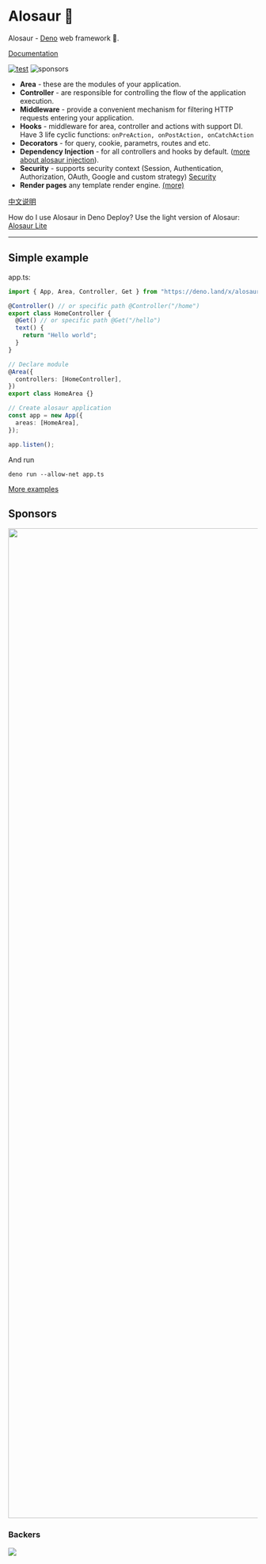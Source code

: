 # Alosaur 🦖

Alosaur - [Deno](https://github.com/denoland) web framework 🦖.

[Documentation](https://alosaur.com/)

[![test](https://github.com/alosaur/alosaur/actions/workflows/ci.yml/badge.svg)](https://github.com/alosaur/alosaur/actions/workflows/ci.yml)
![sponsors](https://opencollective.com/alosaur/sponsors/badge.svg)

- **Area** - these are the modules of your application.
- **Controller** - are responsible for controlling the flow of the application execution.
- **Middleware** - provide a convenient mechanism for filtering HTTP requests entering your application.
- **Hooks** - middleware for area, controller and actions with support DI. Have 3 life cyclic functions:
  `onPreAction, onPostAction, onCatchAction`
- **Decorators** - for query, cookie, parametrs, routes and etc.
- **Dependency Injection** - for all controllers and hooks by default. ([more about alosaur injection](/src/injection)).
- **Security** - supports security context (Session, Authentication, Authorization, OAuth, Google and custom strategy)
  [Security](https://github.com/alosaur/alosaur/tree/master/src/security)
- **Render pages** any template render engine. [(more)](https://github.com/alosaur/alosaur#render-pages)

[中文说明](https://github.com/alosaur/alosaur/blob/master/README_zh.md)

How do I use Alosaur in Deno Deploy? Use the light version of Alosaur:
[Alosaur Lite](https://github.com/alosaur/alosaur-lite)

---

## Simple example

app.ts:

```typescript
import { App, Area, Controller, Get } from "https://deno.land/x/alosaur/mod.ts";

@Controller() // or specific path @Controller("/home")
export class HomeController {
  @Get() // or specific path @Get("/hello")
  text() {
    return "Hello world";
  }
}

// Declare module
@Area({
  controllers: [HomeController],
})
export class HomeArea {}

// Create alosaur application
const app = new App({
  areas: [HomeArea],
});

app.listen();
```

And run

`deno run --allow-net app.ts`

[More examples](https://github.com/alosaur/alosaur/tree/master/examples/)

## Sponsors

<a align="center" href="https://opencollective.com/alosaur" target="_blank"><img src="https://opencollective.com/alosaur/sponsors.svg?width=1000&t=2" width="2000"></a>

### Backers

<a href="https://opencollective.com/alosaur" target="_blank"><img src="https://opencollective.com/alosaur/backers.svg?width=1000&t=1"></a>
